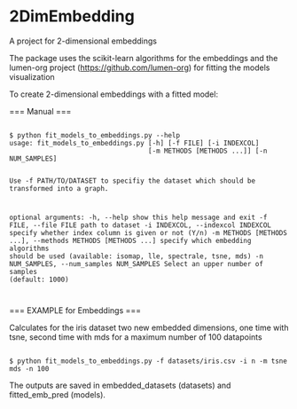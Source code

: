 # 2DimEmbedding
A project for 2-dimensional embeddings 

The package uses the scikit-learn algorithms for the embeddings and the lumen-org project (https://github.com/lumen-org) for fitting the models visualization

To create 2-dimensional embeddings with a fitted model:

=== Manual ===

<code>
$ python fit_models_to_embeddings.py --help
usage: fit_models_to_embeddings.py [-h] [-f FILE] [-i INDEXCOL]
                                   [-m METHODS [METHODS ...]] [-n NUM_SAMPLES]

Use -f PATH/TO/DATASET to specifiy the dataset which should be transformed into a graph.

optional arguments:
  -h, --help            show this help message and exit
  -f FILE, --file FILE  path to dataset
  -i INDEXCOL, --indexcol INDEXCOL
                        specify whether index column is given or not (Y/n)
  -m METHODS [METHODS ...], --methods METHODS [METHODS ...]
                        specify which embedding algorithms should be used
                        (available: isomap, lle, spectrale, tsne, mds)
  -n NUM_SAMPLES, --num_samples NUM_SAMPLES
                        Select an upper number of samples (default: 1000)

</code>

=== EXAMPLE for Embeddings ===

Calculates for the iris dataset two new embedded dimensions, one time with tsne, second time with mds for a maximum number of 100 datapoints

<code>
$ python fit_models_to_embeddings.py -f datasets/iris.csv -i n -m tsne mds -n 100
</code>

The outputs are saved in embedded_datasets (datasets) and fitted_emb_pred (models).



